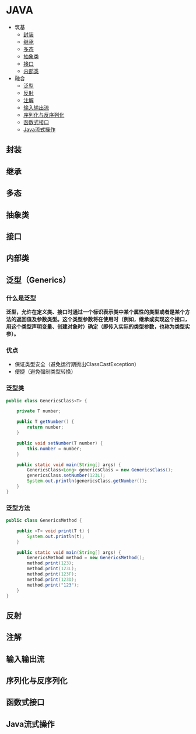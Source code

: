 # JAVA 

+ 筑基 
    - [封装](#divtop)
    - [继承](#divtop)
    - [多态](#divtop)
    - [抽象类](#divtop) 
    - [接口](#divtop)
    - [内部类](#divtop)
+ 融合
    - [泛型](#divtop)
    - [反射](#divtop)
    - [注解](#divtop)
    - [输入输出流](#divtop)
    - [序列化与反序列化](#divtop)
    - [函数式接口](#divtop)
    - [Java流式操作](#divtop)

## <a name="divtop"> 封装 </a>
## <a name="divtop"> 继承 </a>
## <a name="divtop"> 多态 </a>
## <a name="divtop"> 抽象类 </a>
## <a name="divtop"> 接口 </a>
## <a name="divtop"> 内部类 </a>
## <a name="divtop"> 泛型（Generics） </a>
### 什么是泛型
**泛型，允许在定义类、接口时通过一个标识表示类中某个属性的类型或者是某个方法的返回值及参数类型。这个类型参数将在使用时（例如，继承或实现这个接口，用这个类型声明变量、创建对象时）确定（即传入实际的类型参数，也称为类型实参）。**

### 优点 
+ 保证类型安全（避免运行期抛出ClassCastException）
+ 便捷（避免强制类型转换） 

### 泛型类
```java
public class GenericsClass<T> {

    private T number;

    public T getNumber() {
        return number;
    }

    public void setNumber(T number) {
        this.number = number;
    }

    public static void main(String[] args) {
        GenericsClass<Long> genericsClass = new GenericsClass();
        genericsClass.setNumber(123L);
        System.out.println(genericsClass.getNumber());
    }
}
```
### 泛型方法
```java
public class GenericsMethod {

    public <T> void print(T t) {
        System.out.println(t);
    }

    public static void main(String[] args) {
        GenericsMethod method = new GenericsMethod();
        method.print(123);
        method.print(123L);
        method.print(123F);
        method.print(123D);
        method.print("123");
    }
}
```
## <a name="divtop"> 反射 </a>
## <a name="divtop"> 注解 </a>
## <a name="divtop"> 输入输出流 </a>
## <a name="divtop"> 序列化与反序列化 </a>
## <a name="divtop"> 函数式接口 </a>
## <a name="divtop"> Java流式操作 </a>
